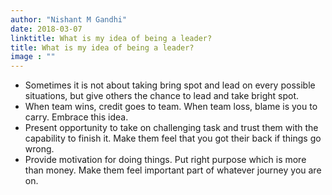 ```yaml
---
author: "Nishant M Gandhi"
date: 2018-03-07
linktitle: What is my idea of being a leader?
title: What is my idea of being a leader?
image : ""
---
```


+ Sometimes it is not about taking bring spot and lead on every possible situations, but give others the chance to lead and take bright spot.
+ When team wins, credit goes to team. When team loss, blame is you to carry. Embrace this idea.
+ Present opportunity to take on challenging task and trust them with the capability to finish it. Make them feel that you got their back if things go wrong. 
+ Provide motivation for doing things. Put right purpose which is more than money. Make them feel important part of whatever journey you are on.
